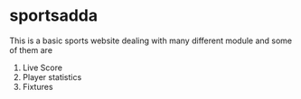 # sportsadda
This is a basic sports website dealing with many different module and some of them are 
1. Live Score 
2. Player statistics 
3. Fixtures 

